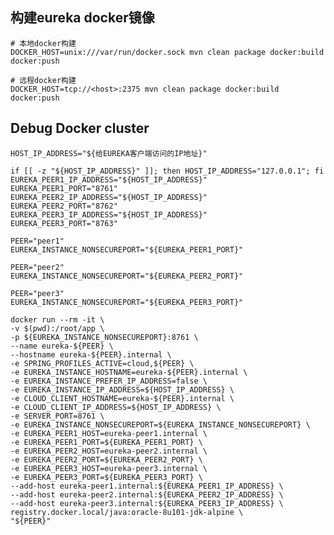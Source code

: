 ## 构建eureka docker镜像   

    # 本地docker构建
    DOCKER_HOST=unix:///var/run/docker.sock mvn clean package docker:build docker:push
    
    # 远程docker构建
    DOCKER_HOST=tcp://<host>:2375 mvn clean package docker:build docker:push

## Debug Docker cluster

    HOST_IP_ADDRESS="${给EUREKA客户端访问的IP地址}"

    if [[ -z "${HOST_IP_ADDRESS}" ]]; then HOST_IP_ADDRESS="127.0.0.1"; fi
    EUREKA_PEER1_IP_ADDRESS="${HOST_IP_ADDRESS}"
    EUREKA_PEER1_PORT="8761"
    EUREKA_PEER2_IP_ADDRESS="${HOST_IP_ADDRESS}"
    EUREKA_PEER2_PORT="8762"
    EUREKA_PEER3_IP_ADDRESS="${HOST_IP_ADDRESS}"
    EUREKA_PEER3_PORT="8763"

    PEER="peer1"
    EUREKA_INSTANCE_NONSECUREPORT="${EUREKA_PEER1_PORT}"

    PEER="peer2"
    EUREKA_INSTANCE_NONSECUREPORT="${EUREKA_PEER2_PORT}"

    PEER="peer3"
    EUREKA_INSTANCE_NONSECUREPORT="${EUREKA_PEER3_PORT}"

    docker run --rm -it \
    -v $(pwd):/root/app \
    -p ${EUREKA_INSTANCE_NONSECUREPORT}:8761 \
    --name eureka-${PEER} \
    --hostname eureka-${PEER}.internal \
    -e SPRING_PROFILES_ACTIVE=cloud,${PEER} \
    -e EUREKA_INSTANCE_HOSTNAME=eureka-${PEER}.internal \
    -e EUREKA_INSTANCE_PREFER_IP_ADDRESS=false \
    -e EUREKA_INSTANCE_IP_ADDRESS=${HOST_IP_ADDRESS} \
    -e CLOUD_CLIENT_HOSTNAME=eureka-${PEER}.internal \
    -e CLOUD_CLIENT_IP_ADDRESS=${HOST_IP_ADDRESS} \
    -e SERVER_PORT=8761 \
    -e EUREKA_INSTANCE_NONSECUREPORT=${EUREKA_INSTANCE_NONSECUREPORT} \
    -e EUREKA_PEER1_HOST=eureka-peer1.internal \
    -e EUREKA_PEER1_PORT=${EUREKA_PEER1_PORT} \
    -e EUREKA_PEER2_HOST=eureka-peer2.internal \
    -e EUREKA_PEER2_PORT=${EUREKA_PEER2_PORT} \
    -e EUREKA_PEER3_HOST=eureka-peer3.internal \
    -e EUREKA_PEER3_PORT=${EUREKA_PEER3_PORT} \
    --add-host eureka-peer1.internal:${EUREKA_PEER1_IP_ADDRESS} \
    --add-host eureka-peer2.internal:${EUREKA_PEER2_IP_ADDRESS} \
    --add-host eureka-peer3.internal:${EUREKA_PEER3_IP_ADDRESS} \
    registry.docker.local/java:oracle-8u101-jdk-alpine \
    "${PEER}"
